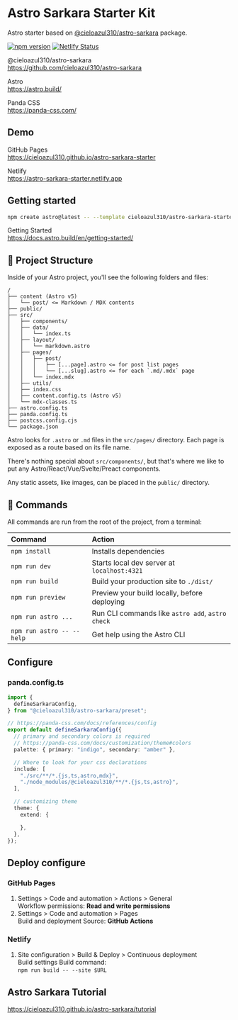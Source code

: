 # Astro Sarkara Starter Kit

Astro starter based on [@cieloazul310/astro-sarkara](https://github.com/cieloazul310/astro-sarkara) package.

[![npm version](https://badge.fury.io/js/@cieloazul310%2Fastro-sarkara.svg)](https://badge.fury.io/js/@cieloazul310%2Fastro-sarkara) [![Netlify Status](https://api.netlify.com/api/v1/badges/86a9d564-8ece-455e-a4d7-1f9806f8ebc8/deploy-status)](https://app.netlify.com/sites/astro-sarkara-starter/deploys)

@cieloazul310/astro-sarkara  
<https://github.com/cieloazul310/astro-sarkara>

Astro  
<https://astro.build/>

Panda CSS  
<https://panda-css.com/>

## Demo

GitHub Pages  
<https://cieloazul310.github.io/astro-sarkara-starter>

Netlify  
<https://astro-sarkara-starter.netlify.app>

## Getting started

```sh
npm create astro@latest -- --template cieloazul310/astro-sarkara-starter
```

Getting Started  
<https://docs.astro.build/en/getting-started/>

## 🚀 Project Structure

Inside of your Astro project, you'll see the following folders and files:

```text
/
├── content (Astro v5)
│   └── post/ <= Markdown / MDX contents
├── public/
├── src/
│   ├── components/
│   ├── data/
│   │   └── index.ts
│   ├── layout/
│   │   └── markdown.astro
│   ├── pages/
│   │   ├── post/
│   │   │   ├── [...page].astro <= for post list pages
│   │   │   └── [...slug].astro <= for each `.md/.mdx` page
│   │   └── index.mdx
│   ├── utils/
│   ├── index.css
│   ├── content.config.ts (Astro v5)
│   └── mdx-classes.ts
├── astro.config.ts
├── panda.config.ts
├── postcss.config.cjs
└── package.json
```

Astro looks for `.astro` or `.md` files in the `src/pages/` directory. Each page is exposed as a route based on its file name.

There's nothing special about `src/components/`, but that's where we like to put any Astro/React/Vue/Svelte/Preact components.

Any static assets, like images, can be placed in the `public/` directory.

## 🧞 Commands

All commands are run from the root of the project, from a terminal:

| Command                   | Action                                           |
| :------------------------ | :----------------------------------------------- |
| `npm install`             | Installs dependencies                            |
| `npm run dev`             | Starts local dev server at `localhost:4321`      |
| `npm run build`           | Build your production site to `./dist/`          |
| `npm run preview`         | Preview your build locally, before deploying     |
| `npm run astro ...`       | Run CLI commands like `astro add`, `astro check` |
| `npm run astro -- --help` | Get help using the Astro CLI                     |

## Configure

### panda.config.ts

```ts
import {
  defineSarkaraConfig,
} from "@cieloazul310/astro-sarkara/preset";

// https://panda-css.com/docs/references/config
export default defineSarkaraConfig({
  // primary and secondary colors is required
  // https://panda-css.com/docs/customization/theme#colors
  palette: { primary: "indigo", secondary: "amber" },

  // Where to look for your css declarations
  include: [
    "./src/**/*.{js,ts,astro,mdx}",
    "./node_modules/@cieloazul310/**/*.{js,ts,astro}",
  ],

  // customizing theme
  theme: {
    extend: {

    },
  },
});
```

## Deploy configure

### GitHub Pages

1. Settings > Code and automation > Actions > General  
    Workflow permissions: **Read and write permissions**
2. Settings > Code and automation > Pages  
    Build and deployment Source: **GitHub Actions**

### Netlify

1. Site configuration > Build & Deploy > Continuous deployment  
    Build settings Build command:  
    `npm run build -- --site $URL`

## Astro Sarkara Tutorial

<https://cieloazul310.github.io/astro-sarkara/tutorial>
